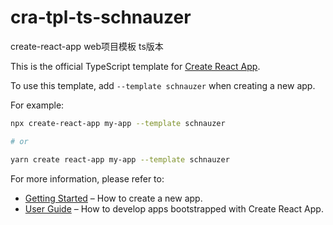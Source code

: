 # cra-tpl-ts-schnauzer

create-react-app web项目模板 ts版本

This is the official TypeScript template for [Create React App](https://github.com/facebook/create-react-app).

To use this template, add `--template schnauzer` when creating a new app.

For example:

```sh
npx create-react-app my-app --template schnauzer

# or

yarn create react-app my-app --template schnauzer
```

For more information, please refer to:

- [Getting Started](https://create-react-app.dev/docs/getting-started) – How to create a new app.
- [User Guide](https://create-react-app.dev) – How to develop apps bootstrapped with Create React App.

